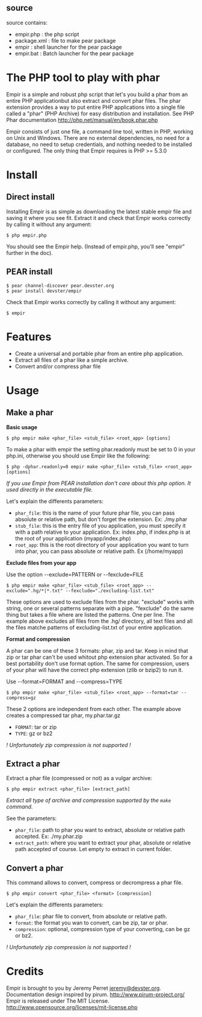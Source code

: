 source
------

source contains:

* empir.php   : the php script
* package.xml : file to make pear package
* empir       : shell launcher for the pear package
* empir.bat   : Batch launcher for the pear package

The PHP tool to play with phar
==============================

Empir is a simple and robust php script that let's you build
a phar from an entire PHP applicationbut also extract and 
convert phar files. The phar extension provides a way to put 
entire PHP applications into a single file called a "phar" (PHP Archive)
for easy distribution and installation. 
See PHP Phar documentation http://php.net/manual/en/book.phar.php

Empir consists of just one file, a command line tool, written in PHP,
working on Unix and Windows. There are no external dependencies, 
no need for a database, no need to setup credentials, and nothing
needed to be installed or configured.
The only thing that Empir requires is PHP >= 5.3.0 

Install
=======

Direct install
--------------

Installing Empir is as simple as downloading the latest stable empir file
and saving it where you see fit. 
Extract it and check that Empir works correctly by calling it without any argument: 

	$ php empir.php
	
You should see the Empir help. (Instead of empir.php, you'll see "empir" further in the doc).

PEAR install
------------

	$ pear channel-discover pear.devster.org
	$ pear install devster/empir

Check that Empir works correctly by calling it without any argument: 

	$ empir
	
Features
========

* Create a universal and portable phar from an entire php application.
* Extract all files of a phar like a simple archive.
* Convert and/or compress phar file

Usage
=====

Make a phar
-----------

**Basic usage**

	$ php empir make <phar_file> <stub_file> <root_app> [options]
	
To make a phar with empir the setting phar.readonly must be set to 0 
in your php.ini, otherwise you should use Empir like the following: 

	$ php -dphar.readonly=0 empir make <phar_file> <stub_file> <root_app> [options]
	
_If you use Empir from PEAR installation don't care about this php option. It used directly in the executable file._

Let's explain the differents parameters: 

* `phar_file`: this is the name of your future phar file, you can pass absolute or relative path, but don't forget the extension. Ex: ./my.phar
* `stub_file`: this is the entry file of you application, you must specify it with a path relative to your application. Ex: index.php, if index.php is at the root of your application (myapp/index.php)
* `root_app`: this is the root directory of your application you want to turn into phar, you can pass absolute or relative path. Ex (/home/myapp)

**Exclude files from your app**

Use the option --exclude=PATTERN or --fexclude=FILE 

	$ php empir make <phar_file> <stub_file> <root_app> --exclude=".hg/*|*.txt" --fexclude="./excluding-list.txt"
	
These options are used to exclude files from the phar. "exclude" works with
string, one or several patterns separate with a pipe. "fexclude" do the same 
thing but takes a file where are listed the patterns. One per line.
The example above excludes all files from the .hg/ directory, all text 
files and all the files matche patterns of excluding-list.txt of your entire application. 

**Format and compression**

A phar can be one of these 3 formats: phar, zip and tar. Keep in mind that 
zip or tar phar can't be used whitout php extension phar activated. 
So for a best portability don't use format option. The same for compression,
users of your phar will have the correct php extension (zlib or bzip2) to run it.

Use --format=FORMAT and --compress=TYPE 

	$ php empir make <phar_file> <stub_file> <root_app> --format=tar --compress=gz
	
These 2 options are independent from each other. 
The example above creates a compressed tar phar, my.phar.tar.gz

* `FORMAT`: tar or zip
* `TYPE`: gz or bz2 

_! Unfortunately zip compression is not supported !_

Extract a phar
--------------

Extract a phar file (compressed or not) as a vulgar archive:

	$ php empir extract <phar_file> [extract_path]
	
*Extract all type of archive and compression supported by the `make` command.*

See the parameters:

* `phar_file`: path to phar you want to extract, absolute or relative path accepted. Ex: ./my.phar.zip
* `extract_path`: where you want to extract your phar, absolute or relative path accepted of course. Let empty to extract in current folder.

Convert a phar
--------------

This command allows to convert, compress or decrompress a phar file.

	$ php empir convert <phar_file> <format> [compression]

Let's explain the differents parameters:

* `phar_file`: phar file to convert, from absolute or relative path.
* `format`: the format you wan to convert, can be zip, tar or phar.
* `compression`: optional, compression type of your converting, can be gz or bz2.

_! Unfortunately zip compression is not supported !_

Credits
=======
Empir is brought to you by Jeremy Perret <jeremy@devster.org>.
Documentation design inspired by pirum. http://www.pirum-project.org/
Empir is released under The MIT License. http://www.opensource.org/licenses/mit-license.php

